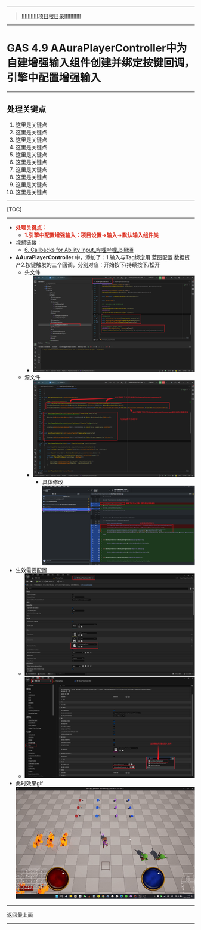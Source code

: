 ___________________________________________________________________________________________
> [!!!!!!!!!!!项目根目录!!!!!!!!!!!](./!!!!!!!!!!!项目目录!!!!!!!!!!!.md)

___________________________________________________________________________________________

# GAS 4.9 AAuraPlayerController中为自建增强输入组件创建并绑定按键回调，引擎中配置增强输入
___________________________________________________________________________________________
## 处理关键点
1. 这里是关键点
2. 这里是关键点
3. 这里是关键点
4. 这里是关键点
5. 这里是关键点
6. 这里是关键点
7. 这里是关键点
8. 这里是关键点
9. 这里是关键点
10. 这里是关键点
___________________________________________________________________________________________

[TOC]

___________________________________________________________________________________________

- <font color=#DC2D1E>**处理关键点：**</font>
    - <font color=#DC2D1E>**1.引擎中配置增强输入：项目设置->输入->默认输入组件类**</font>
- 视频链接：
    -  [6. Callbacks for Ability Input_哔哩哔哩_bilibili]("https://www.bilibili.com/video/BV1JD421E7yC?p=100&vd_source=9e1e64122d802b4f7ab37bd325a89e6c")
- **AAuraPlayerController** 中，添加了：1.输入与Tag绑定用 蓝图配置 数据资产2.按键触发的三个回调，分别对应：开始按下/持续按下/松开
    - 头文件
        -  ![图片](https://github.com/liyunlong618/MyNote/blob/master/%E8%99%9A%E5%B9%BBC++/%E6%A8%A1%E5%9D%97/GAS/GAS%E7%AC%AC%E4%BA%8C%E5%AD%A3-%E6%9A%97%E9%BB%91%E7%A0%B4%E5%9D%8F%E7%A5%9ELike%E6%B8%B8%E6%88%8F/%E9%85%8D%E5%9B%BE/GAS_4.9/GAS%204.9%20AAuraPlayerController%E4%B8%AD%E4%B8%BA%E8%87%AA%E5%BB%BA%E5%A2%9E%E5%BC%BA%E8%BE%93%E5%85%A5%E7%BB%84%E4%BB%B6%E5%88%9B%E5%BB%BA%E5%B9%B6%E7%BB%91%E5%AE%9A%E6%8C%89%E9%94%AE%E5%9B%9E%E8%B0%83%EF%BC%8C%E5%BC%95%E6%93%8E%E4%B8%AD%E9%85%8D%E7%BD%AE%E5%A2%9E%E5%BC%BA%E8%BE%93%E5%85%A5-%E5%B9%95%E5%B8%83%E5%9B%BE%E7%89%87-534434-883396.png?raw=true)
    - 源文件
        -  ![图片](https://github.com/liyunlong618/MyNote/blob/master/%E8%99%9A%E5%B9%BBC++/%E6%A8%A1%E5%9D%97/GAS/GAS%E7%AC%AC%E4%BA%8C%E5%AD%A3-%E6%9A%97%E9%BB%91%E7%A0%B4%E5%9D%8F%E7%A5%9ELike%E6%B8%B8%E6%88%8F/%E9%85%8D%E5%9B%BE/GAS_4.9/GAS%204.9%20AAuraPlayerController%E4%B8%AD%E4%B8%BA%E8%87%AA%E5%BB%BA%E5%A2%9E%E5%BC%BA%E8%BE%93%E5%85%A5%E7%BB%84%E4%BB%B6%E5%88%9B%E5%BB%BA%E5%B9%B6%E7%BB%91%E5%AE%9A%E6%8C%89%E9%94%AE%E5%9B%9E%E8%B0%83%EF%BC%8C%E5%BC%95%E6%93%8E%E4%B8%AD%E9%85%8D%E7%BD%AE%E5%A2%9E%E5%BC%BA%E8%BE%93%E5%85%A5-%E5%B9%95%E5%B8%83%E5%9B%BE%E7%89%87-553399-972094.png?raw=true)
            - 具体修改 ![图片](https://github.com/liyunlong618/MyNote/blob/master/%E8%99%9A%E5%B9%BBC++/%E6%A8%A1%E5%9D%97/GAS/GAS%E7%AC%AC%E4%BA%8C%E5%AD%A3-%E6%9A%97%E9%BB%91%E7%A0%B4%E5%9D%8F%E7%A5%9ELike%E6%B8%B8%E6%88%8F/%E9%85%8D%E5%9B%BE/GAS_4.9/GAS%204.9%20AAuraPlayerController%E4%B8%AD%E4%B8%BA%E8%87%AA%E5%BB%BA%E5%A2%9E%E5%BC%BA%E8%BE%93%E5%85%A5%E7%BB%84%E4%BB%B6%E5%88%9B%E5%BB%BA%E5%B9%B6%E7%BB%91%E5%AE%9A%E6%8C%89%E9%94%AE%E5%9B%9E%E8%B0%83%EF%BC%8C%E5%BC%95%E6%93%8E%E4%B8%AD%E9%85%8D%E7%BD%AE%E5%A2%9E%E5%BC%BA%E8%BE%93%E5%85%A5-%E5%B9%95%E5%B8%83%E5%9B%BE%E7%89%87-956779-668163.png?raw=true)
- 生效需要配置
    -  ![图片](https://github.com/liyunlong618/MyNote/blob/master/%E8%99%9A%E5%B9%BBC++/%E6%A8%A1%E5%9D%97/GAS/GAS%E7%AC%AC%E4%BA%8C%E5%AD%A3-%E6%9A%97%E9%BB%91%E7%A0%B4%E5%9D%8F%E7%A5%9ELike%E6%B8%B8%E6%88%8F/%E9%85%8D%E5%9B%BE/GAS_4.9/GAS%204.9%20AAuraPlayerController%E4%B8%AD%E4%B8%BA%E8%87%AA%E5%BB%BA%E5%A2%9E%E5%BC%BA%E8%BE%93%E5%85%A5%E7%BB%84%E4%BB%B6%E5%88%9B%E5%BB%BA%E5%B9%B6%E7%BB%91%E5%AE%9A%E6%8C%89%E9%94%AE%E5%9B%9E%E8%B0%83%EF%BC%8C%E5%BC%95%E6%93%8E%E4%B8%AD%E9%85%8D%E7%BD%AE%E5%A2%9E%E5%BC%BA%E8%BE%93%E5%85%A5-%E5%B9%95%E5%B8%83%E5%9B%BE%E7%89%87-344566-941554.png?raw=true)
    -  ![图片](https://github.com/liyunlong618/MyNote/blob/master/%E8%99%9A%E5%B9%BBC++/%E6%A8%A1%E5%9D%97/GAS/GAS%E7%AC%AC%E4%BA%8C%E5%AD%A3-%E6%9A%97%E9%BB%91%E7%A0%B4%E5%9D%8F%E7%A5%9ELike%E6%B8%B8%E6%88%8F/%E9%85%8D%E5%9B%BE/GAS_4.9/GAS%204.9%20AAuraPlayerController%E4%B8%AD%E4%B8%BA%E8%87%AA%E5%BB%BA%E5%A2%9E%E5%BC%BA%E8%BE%93%E5%85%A5%E7%BB%84%E4%BB%B6%E5%88%9B%E5%BB%BA%E5%B9%B6%E7%BB%91%E5%AE%9A%E6%8C%89%E9%94%AE%E5%9B%9E%E8%B0%83%EF%BC%8C%E5%BC%95%E6%93%8E%E4%B8%AD%E9%85%8D%E7%BD%AE%E5%A2%9E%E5%BC%BA%E8%BE%93%E5%85%A5-%E5%B9%95%E5%B8%83%E5%9B%BE%E7%89%87-507444-237172.png?raw=true)
- 此时效果gif ![图片](https://github.com/liyunlong618/MyNote/blob/master/%E8%99%9A%E5%B9%BBC++/%E6%A8%A1%E5%9D%97/GAS/GAS%E7%AC%AC%E4%BA%8C%E5%AD%A3-%E6%9A%97%E9%BB%91%E7%A0%B4%E5%9D%8F%E7%A5%9ELike%E6%B8%B8%E6%88%8F/%E9%85%8D%E5%9B%BE/GAS_4.9/GAS%204.9%20AAuraPlayerController%E4%B8%AD%E4%B8%BA%E8%87%AA%E5%BB%BA%E5%A2%9E%E5%BC%BA%E8%BE%93%E5%85%A5%E7%BB%84%E4%BB%B6%E5%88%9B%E5%BB%BA%E5%B9%B6%E7%BB%91%E5%AE%9A%E6%8C%89%E9%94%AE%E5%9B%9E%E8%B0%83%EF%BC%8C%E5%BC%95%E6%93%8E%E4%B8%AD%E9%85%8D%E7%BD%AE%E5%A2%9E%E5%BC%BA%E8%BE%93%E5%85%A5-%E5%B9%95%E5%B8%83%E5%9B%BE%E7%89%87-99466-992348.gif?raw=true)

___________________________________________________________________________________________

[返回最上面](#处理关键点)
___________________________________________________________________________________________
